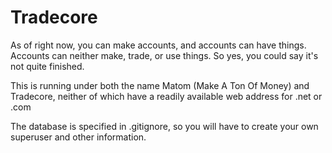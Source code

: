 # Tradecore

As of right now, you can make accounts, and accounts can have things.
Accounts can neither make, trade, or use things.
So yes, you could say it's not quite finished.

This is running under both the name Matom (Make A Ton Of Money) and Tradecore, neither of which have a readily available web address for .net or .com

The database is specified in .gitignore, so you will have to create your own superuser and other information.

